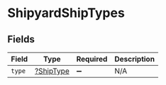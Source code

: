 # ShipyardShipTypes


## Fields

| Field                                        | Type                                         | Required                                     | Description                                  |
| -------------------------------------------- | -------------------------------------------- | -------------------------------------------- | -------------------------------------------- |
| `type`                                       | [?ShipType](../../models/shared/ShipType.md) | :heavy_minus_sign:                           | N/A                                          |